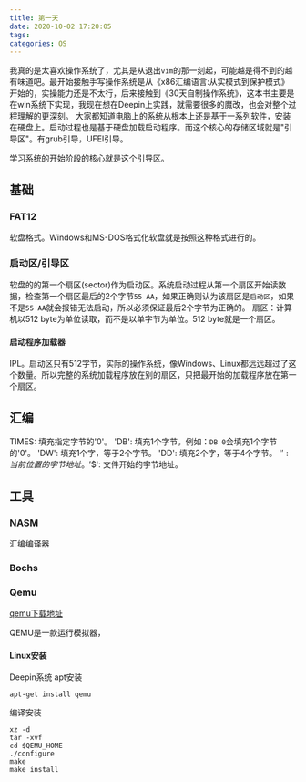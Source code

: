 ```yaml
---
title: 第一天
date: 2020-10-02 17:20:05
tags:
categories: OS
---
```

我真的是太喜欢操作系统了，尤其是从退出`vim`的那一刻起，可能越是得不到的越有味道吧。最开始接触手写操作系统是从《x86汇编语言:从实模式到保护模式》开始的，实操能力还是不太行，后来接触到《30天自制操作系统》，这本书主要是在win系统下实现，我现在想在Deepin上实践，就需要很多的魔改，也会对整个过程理解的更深刻。
大家都知道电脑上的系统从根本上还是基于一系列软件，安装在硬盘上。启动过程也是基于硬盘加载启动程序。而这个核心的存储区域就是"引导区"。有grub引导，UFEI引导。

学习系统的开始阶段的核心就是这个引导区。

<!-- more -->
## 基础
### FAT12
软盘格式。Windows和MS-DOS格式化软盘就是按照这种格式进行的。

### 启动区/引导区
软盘的的第一个扇区(sector)作为启动区。系统启动过程从第一个扇区开始读数据，检查第一个扇区最后的2个字节`55 AA`，如果正确则认为该扇区是`启动区`，如果不是`55 AA`就会报错无法启动，所以必须保证最后2个字节为正确的。
扇区：计算机以512 byte为单位读取，而不是以单字节为单位。512 byte就是一个扇区。

#### 启动程序加载器
IPL。启动区只有512字节，实际的操作系统，像Windows、Linux都远远超过了这个数量。所以完整的系统加载程序放在别的扇区，只把最开始的加载程序放在第一个扇区。

## 汇编
TIMES: 填充指定字节的'0'。
'DB': 填充1个字节。例如：`DB 0`会填充1个字节的'0'。
'DW': 填充1个字，等于2个字节。
'DD': 填充2个字，等于4个字节。
'$': 当前位置的字节地址。
'$$': 文件开始的字节地址。

## 工具
### NASM
汇编编译器

### Bochs

### Qemu
[qemu下载地址](https://www.qemu.org/download/)

QEMU是一款运行模拟器，

#### Linux安装
Deepin系统
apt安装
```
apt-get install qemu
```
编译安装
```
xz -d
tar -xvf
cd $QEMU_HOME
./configure
make 
make install
```